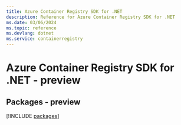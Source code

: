```yaml
---
title: Azure Container Registry SDK for .NET
description: Reference for Azure Container Registry SDK for .NET
ms.date: 03/06/2024
ms.topic: reference
ms.devlang: dotnet
ms.service: containerregistry
---
```

# Azure Container Registry SDK for .NET - preview
## Packages - preview
[!INCLUDE [packages](container-registry-index.md)]
